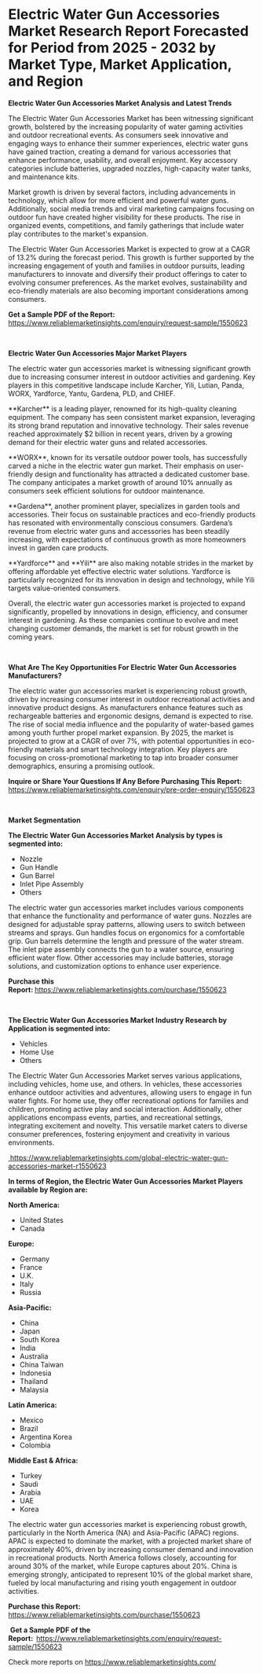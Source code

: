 <p><h1>Electric Water Gun Accessories Market Research Report Forecasted for Period from 2025 -  2032 by Market Type, Market Application, and Region</h1></p><p><strong>Electric Water Gun Accessories Market Analysis and Latest Trends</strong></p>
<p><p>The Electric Water Gun Accessories Market has been witnessing significant growth, bolstered by the increasing popularity of water gaming activities and outdoor recreational events. As consumers seek innovative and engaging ways to enhance their summer experiences, electric water guns have gained traction, creating a demand for various accessories that enhance performance, usability, and overall enjoyment. Key accessory categories include batteries, upgraded nozzles, high-capacity water tanks, and maintenance kits.</p><p>Market growth is driven by several factors, including advancements in technology, which allow for more efficient and powerful water guns. Additionally, social media trends and viral marketing campaigns focusing on outdoor fun have created higher visibility for these products. The rise in organized events, competitions, and family gatherings that include water play contributes to the market's expansion.</p><p>The Electric Water Gun Accessories Market is expected to grow at a CAGR of 13.2% during the forecast period. This growth is further supported by the increasing engagement of youth and families in outdoor pursuits, leading manufacturers to innovate and diversify their product offerings to cater to evolving consumer preferences. As the market evolves, sustainability and eco-friendly materials are also becoming important considerations among consumers.</p></p>
<p><strong>Get a Sample PDF of the Report:&nbsp;</strong> <a href="https://www.reliablemarketinsights.com/enquiry/request-sample/1550623?utm_campaign=2382&utm_medium=2&utm_source=Github&utm_content=ia&utm_term=09022025&utm_id=electric-water-gun-accessories">https://www.reliablemarketinsights.com/enquiry/request-sample/1550623</a></p>
<p>&nbsp;</p>
<p><strong>Electric Water Gun Accessories Major Market Players</strong></p>
<p><p>The electric water gun accessories market is witnessing significant growth due to increasing consumer interest in outdoor activities and gardening. Key players in this competitive landscape include Karcher, Yili, Lutian, Panda, WORX, Yardforce, Yantu, Gardena, PLD, and CHIEF.</p><p>**Karcher** is a leading player, renowned for its high-quality cleaning equipment. The company has seen consistent market expansion, leveraging its strong brand reputation and innovative technology. Their sales revenue reached approximately $2 billion in recent years, driven by a growing demand for their electric water guns and related accessories.</p><p>**WORX**, known for its versatile outdoor power tools, has successfully carved a niche in the electric water gun market. Their emphasis on user-friendly design and functionality has attracted a dedicated customer base. The company anticipates a market growth of around 10% annually as consumers seek efficient solutions for outdoor maintenance.</p><p>**Gardena**, another prominent player, specializes in garden tools and accessories. Their focus on sustainable practices and eco-friendly products has resonated with environmentally conscious consumers. Gardena’s revenue from electric water guns and accessories has been steadily increasing, with expectations of continuous growth as more homeowners invest in garden care products.</p><p>**Yardforce** and **Yili** are also making notable strides in the market by offering affordable yet effective electric water solutions. Yardforce is particularly recognized for its innovation in design and technology, while Yili targets value-oriented consumers.</p><p>Overall, the electric water gun accessories market is projected to expand significantly, propelled by innovations in design, efficiency, and consumer interest in gardening. As these companies continue to evolve and meet changing customer demands, the market is set for robust growth in the coming years.</p></p>
<p>&nbsp;</p>
<p><strong>What Are The Key Opportunities For Electric Water Gun Accessories Manufacturers?</strong></p>
<p><p>The electric water gun accessories market is experiencing robust growth, driven by increasing consumer interest in outdoor recreational activities and innovative product designs. As manufacturers enhance features such as rechargeable batteries and ergonomic designs, demand is expected to rise. The rise of social media influence and the popularity of water-based games among youth further propel market expansion. By 2025, the market is projected to grow at a CAGR of over 7%, with potential opportunities in eco-friendly materials and smart technology integration. Key players are focusing on cross-promotional marketing to tap into broader consumer demographics, ensuring a promising outlook.</p></p>
<p><strong>Inquire or Share Your Questions If Any Before Purchasing This Report:</strong> <a href="https://www.reliablemarketinsights.com/enquiry/pre-order-enquiry/1550623?utm_campaign=2382&utm_medium=2&utm_source=Github&utm_content=ia&utm_term=09022025&utm_id=electric-water-gun-accessories">https://www.reliablemarketinsights.com/enquiry/pre-order-enquiry/1550623</a></p>
<p>&nbsp;</p>
<p><strong>Market Segmentation</strong></p>
<p><strong>The Electric Water Gun Accessories Market Analysis by types is segmented into:</strong></p>
<p><ul><li>Nozzle</li><li>Gun Handle</li><li>Gun Barrel</li><li>Inlet Pipe Assembly</li><li>Others</li></ul></p>
<p><p>The electric water gun accessories market includes various components that enhance the functionality and performance of water guns. Nozzles are designed for adjustable spray patterns, allowing users to switch between streams and sprays. Gun handles focus on ergonomics for a comfortable grip. Gun barrels determine the length and pressure of the water stream. The inlet pipe assembly connects the gun to a water source, ensuring efficient water flow. Other accessories may include batteries, storage solutions, and customization options to enhance user experience.</p></p>
<p><strong>Purchase this Report:&nbsp;</strong><a href="https://www.reliablemarketinsights.com/purchase/1550623?utm_campaign=2382&utm_medium=2&utm_source=Github&utm_content=ia&utm_term=09022025&utm_id=electric-water-gun-accessories">https://www.reliablemarketinsights.com/purchase/1550623</a></p>
<p>&nbsp;</p>
<p><strong>The Electric Water Gun Accessories Market Industry Research by Application is segmented into:</strong></p>
<p><ul><li>Vehicles</li><li>Home Use</li><li>Others</li></ul></p>
<p><p>The Electric Water Gun Accessories Market serves various applications, including vehicles, home use, and others. In vehicles, these accessories enhance outdoor activities and adventures, allowing users to engage in fun water fights. For home use, they offer recreational options for families and children, promoting active play and social interaction. Additionally, other applications encompass events, parties, and recreational settings, integrating excitement and novelty. This versatile market caters to diverse consumer preferences, fostering enjoyment and creativity in various environments.</p></p>
<p><a href="https://www.reliablemarketinsights.com/global-electric-water-gun-accessories-market-r1550623?utm_campaign=2382&utm_medium=2&utm_source=Github&utm_content=ia&utm_term=09022025&utm_id=electric-water-gun-accessories">&nbsp;https://www.reliablemarketinsights.com/global-electric-water-gun-accessories-market-r1550623</a></p>
<p><strong>In terms of Region, the Electric Water Gun Accessories Market Players available by Region are:</strong></p>
<p>
    <p> <strong> North America: </strong>
        <ul>
            <li>United States</li>
            <li>Canada</li>
        </ul>
        </p> 
    <p> <strong> Europe: </strong>
        <ul>
            <li>Germany</li>
            <li>France</li>
            <li>U.K.</li>
            <li>Italy</li>
            <li>Russia</li>
        </ul>
        </p> 
    <p> <strong> Asia-Pacific: </strong>
        <ul>
            <li>China</li>
            <li>Japan</li>
            <li>South Korea</li>
            <li>India</li>
            <li>Australia</li>
            <li>China Taiwan</li>
            <li>Indonesia</li>
            <li>Thailand</li>
            <li>Malaysia</li>
        </ul>
        </p> 
    <p> <strong> Latin America: </strong>
        <ul>
            <li>Mexico</li>
            <li>Brazil</li>
            <li>Argentina Korea</li>
            <li>Colombia</li>
        </ul>
        </p> 
    <p> <strong> Middle East & Africa: </strong>
        <ul>
            <li>Turkey</li>
            <li>Saudi</li>
            <li>Arabia</li>
            <li>UAE</li>
            <li>Korea</li>
        </ul>
    </p>
    </p>
<p><p>The electric water gun accessories market is experiencing robust growth, particularly in the North America (NA) and Asia-Pacific (APAC) regions. APAC is expected to dominate the market, with a projected market share of approximately 40%, driven by increasing consumer demand and innovation in recreational products. North America follows closely, accounting for around 30% of the market, while Europe captures about 20%. China is emerging strongly, anticipated to represent 10% of the global market share, fueled by local manufacturing and rising youth engagement in outdoor activities.</p></p>
<p><strong>Purchase this Report: </strong><a href="https://www.reliablemarketinsights.com/purchase/1550623?utm_campaign=2382&utm_medium=2&utm_source=Github&utm_content=ia&utm_term=09022025&utm_id=electric-water-gun-accessories">https://www.reliablemarketinsights.com/purchase/1550623</a></p>
<p>&nbsp;<strong>Get a Sample PDF of the Report:&nbsp;&nbsp;</strong><a href="https://www.reliablemarketinsights.com/enquiry/request-sample/1550623?utm_campaign=2382&utm_medium=2&utm_source=Github&utm_content=ia&utm_term=09022025&utm_id=electric-water-gun-accessories">https://www.reliablemarketinsights.com/enquiry/request-sample/1550623</a></p>
<p><strong></strong></p>
<p>Check more reports on <a href="https://www.reliablemarketinsights.com/?utm_campaign=2382&utm_medium=2&utm_source=Github&utm_content=ia&utm_term=09022025&utm_id=electric-water-gun-accessories">https://www.reliablemarketinsights.com/</a></p>